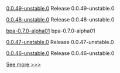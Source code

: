 
[0.0.49-unstable.0](https://github.com/hyperledger/aries-framework-javascript/releases/tag/0.0.49-unstable.0) Release 0.0.49-unstable.0

[0.0.48-unstable.0](https://github.com/hyperledger/aries-framework-javascript/releases/tag/0.0.48-unstable.0) Release 0.0.48-unstable.0

[bpa-0.7.0-alpha01](https://github.com/hyperledger-labs/business-partner-agent-chart/releases/tag/bpa-0.7.0-alpha01) bpa-0.7.0-alpha01

[0.0.47-unstable.0](https://github.com/hyperledger/aries-framework-javascript/releases/tag/0.0.47-unstable.0) Release 0.0.47-unstable.0

[0.0.46-unstable.0](https://github.com/hyperledger/aries-framework-javascript/releases/tag/0.0.46-unstable.0) Release 0.0.46-unstable.0


[See more >>>](https://start-here.hyperledger.org/releases)

